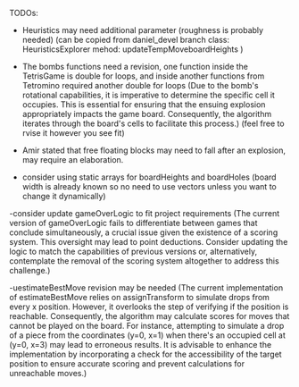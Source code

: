 TODOs:
- Heuristics may need additional parameter (roughness is probably needed)
    (can be copied from daniel_devel branch  class: HeuristicsExplorer mehod: updateTempMoveboardHeights )

- The bombs functions need a revision, one function inside the TetrisGame is double for loops, and inside another functions from Tetromino required another double for loops
(Due to the bomb's rotational capabilities, it is imperative to determine the specific cell it occupies. This is essential for ensuring that the ensuing explosion appropriately impacts the game board. Consequently, the algorithm iterates through the board's cells to facilitate this process.)
(feel free to rvise it however you see fit)

- Amir stated that free floating blocks may need to fall after an explosion, may require an elaboration.

- consider using static arrays for boardHeights and boardHoles 
(board width is already known so no need to use vectors unless you want to change it dynamically)

-consider update gameOverLogic to fit project requirements
(The current version of gameOverLogic fails to differentiate between games that conclude simultaneously, a crucial issue given the existence of a scoring system. This oversight may lead to point deductions. Consider updating the logic to match the capabilities of previous versions or, alternatively, contemplate the removal of the scoring system altogether to address this challenge.)

-uestimateBestMove revision may be needed
(The current implementation of estimateBestMove relies on assignTransform to simulate drops from every x position. However, it overlooks the  step of verifying if the position is reachable. Consequently, the algorithm may calculate scores for moves that cannot be played on the board. For instance, attempting to simulate a drop of a piece from the coordinates (y=0, x=1) when there's an occupied cell at (y=0, x=3) may lead to erroneous results. It is advisable to enhance the implementation by incorporating a check for the accessibility of the target position to ensure accurate scoring and prevent calculations for unreachable moves.)